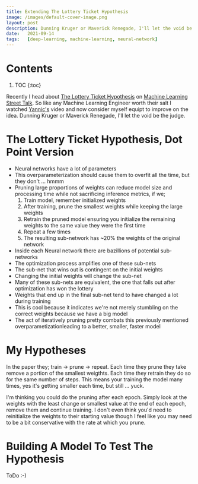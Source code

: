 ```yaml
---
title: Extending The Lottery Ticket Hypothesis
image: /images/default-cover-image.png
layout: post
description: Dunning Kruger or Maverick Renegade, I'll let the void be the judge.
date:   2021-09-14
tags:   [deep-learning, machine-learning, neural-network]
---
```


# Contents

1. TOC
{:toc}

Recently I head about [The Lottery Ticket Hypothesis](https://arxiv.org/pdf/1803.03635.pdf) on [Machine Learning Street Talk](https://www.youtube.com/watch?v=SfjJoevBbjU). So like any Machine Learning Engineer worth their salt I watched [Yannic's](https://www.youtube.com/watch?v=ZVVnvZdUMUk) video and now consider myself equipt to improve on the idea. Dunning Kruger or Maverick Renegade, I'll let the void be the judge.

# The Lottery Ticket Hypothesis, Dot Point Version

  - Neural networks have a lot of parameters
  - This overparameterization should cause them to overfit all the time, but they don't ... hmmm
  - Pruning large proportions of weights can reduce model size and processing time while not sacrificing inference metrics, if we;
    1. Train model, remember initialized weights
    2. After training, prune the smallest weights while keeping the large weights
    3. Retrain the pruned model ensuring you initialize the remaining weights to the same value they were the first time
    4. Repeat a few times
    5. The resulting sub-network has ~20% the weights of the original network
  - Inside each Neural network there are bazillions of potential sub-networks
  - The optimization process amplifies one of these sub-nets
  - The sub-net that wins out is contingent on the initial weights
  - Changing the initial weights will change the sub-net
  - Many of these sub-nets are equivalent, the one that falls out after optimization has won the lottery
  - Weights that end up in the final sub-net tend to have changed a lot during training
  - This is cool because it indicates we're not merely stumbling on the correct weights because we have a big model
  - The act of iteratively pruning pretty combats this previously mentioned overparametizationleading to a better, smaller, faster model

# My Hypotheses

In the paper they; train -> prune -> repeat. Each time they prune they take remove a portion of the smallest weigthts. Each time they retrain they do so for the same number of steps. This means your training the model many times, yes it's getting smaller each time, but still ... yuck. 

I'm thinking you could do the pruning after each epoch. Simply look at the weights with the least change or smallest value at the end of each epoch, remove them and continue training. I don't even think you'd need to reinitialize the weights to their starting value though I feel like you may need to be a bit conservative with the rate at which you prune.

# Building A Model To Test The Hypothesis

ToDo :-)
